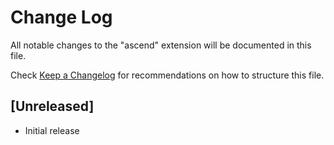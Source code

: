 # Change Log

All notable changes to the "ascend" extension will be documented in this file.

Check [Keep a Changelog](http://keepachangelog.com/) for recommendations on how to structure this file.

## [Unreleased]

- Initial release